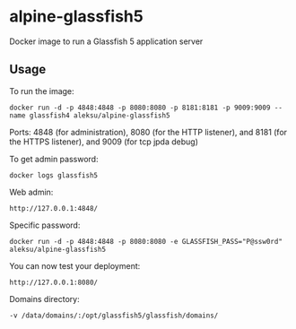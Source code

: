 alpine-glassfish5
================

Docker image to run a Glassfish 5 application server

Usage
-----

To run the image:
```
docker run -d -p 4848:4848 -p 8080:8080 -p 8181:8181 -p 9009:9009 --name glassfish4 aleksu/alpine-glassfish5
```

Ports:
    4848 (for administration), 8080 (for the HTTP listener), and 8181 (for the HTTPS listener), and 9009 (for tcp jpda debug)

To get admin password:
```
docker logs glassfish5
```

Web admin:
```
http://127.0.0.1:4848/
```

Specific password:
```
docker run -d -p 4848:4848 -p 8080:8080 -e GLASSFISH_PASS="P@ssw0rd" aleksu/alpine-glassfish5
```

You can now test your deployment:
```
http://127.0.0.1:8080/
```

Domains directory:
```
-v /data/domains/:/opt/glassfish5/glassfish/domains/
```

